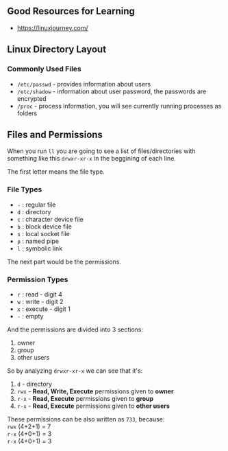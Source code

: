 ## Good Resources for Learning 
- https://linuxjourney.com/

## Linux Directory Layout


### Commonly Used Files
- `/etc/passwd` - provides information about users
- `/etc/shadow` - information about user password, the passwords are encrypted
- `/proc` - process information, you will see currently running processes as folders

## Files and Permissions
When you run `ll` you are going to see a list of files/directories with something like this `drwxr-xr-x` in the beggining of each line.

The first letter means the file type.  
### File Types
- `-` : regular file
- `d` : directory
- `c` : character device file
- `b` : block device file
- `s` : local socket file
- `p` : named pipe
- `l` : symbolic link

The next part would be the permissions.
### Permission Types
- `r` : read - digit 4
- `w` : write - digit 2
- `x` : execute - digit 1
- `-` : empty

And the permissions are divided into 3 sections:
1. owner
2. group
3. other users

So by analyzing `drwxr-xr-x` we can see that it's:
1. `d` - directory
2. `rwx` - **Read, Write, Execute** permissions given to **owner**
3. `r-x` - **Read, Execute** permissions given to **group**
4. `r-x` - **Read, Execute** permissions given to **other users**

These permissions can be also written as `733`, because:  
`rwx` (4+2+1) = 7  
`r-x` (4+0+1) = 3  
`r-x` (4+0+1) = 3  